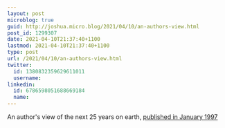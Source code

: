 ```yaml
---
layout: post
microblog: true
guid: http://joshua.micro.blog/2021/04/10/an-authors-view.html
post_id: 1299307
date: 2021-04-10T21:37:40+1100
lastmod: 2021-04-10T21:37:40+1100
type: post
url: /2021/04/10/an-authors-view.html
twitter:
  id: 1380832359629611011
  username: 
linkedin:
  id: 6786598051688669184
  name: 
---
```

An author's view of the next 25 years on earth, [published in January 1997](https://www.wired.com/1997/07/longboom/)

